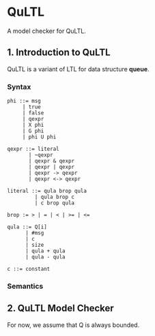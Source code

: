 # QuLTL
A model checker for QuLTL.

## 1. Introduction to QuLTL
QuLTL is a variant of LTL for data structure __queue__. 

### Syntax

```
phi ::= msg
     | true
     | false
     | qexpr
     | X phi
     | G phi
     | phi U phi
     
qexpr ::= literal
       | ~qexpr
       | qexpr & qexpr
       | qexpr | qexpr
       | qexpr -> qexpr
       | qexpr <-> qexpr
     
literal ::= qula brop qula
         | qula brop c
         | c brop qula
         
brop := > | = | < | >= | <=
         
qula ::= Q[i] 
      | #msg
      | c
      | size
      | qula + qula
      | qula - qula
      
c ::= constant
```
### Semantics

## 2. QuLTL Model Checker

For now, we assume that Q is always bounded.
         
